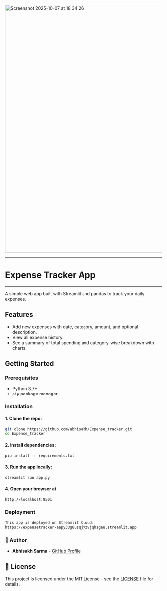 

<img width="732" height="795" alt="Screenshot 2025-10-07 at 18 34 26" src="https://github.com/user-attachments/assets/47409b2f-beab-439b-aa86-d981706c471d" />

--------------------------------------------------------
# Expense Tracker App
--------------------------------------------------------
A simple web app built with Streamlit and pandas to track your daily expenses.

## Features

- Add new expenses with date, category, amount, and optional description.
- View all expense history.
- See a summary of total spending and category-wise breakdown with charts.

## Getting Started

### Prerequisites

- Python 3.7+
- `pip` package manager

### Installation

#### 1. Clone the repo:

```bash
git clone https://github.com/abhisakh/Expense_tracker.git
cd Expense_tracker
```
#### 2. Install dependencies:
```bash
pip install -r requirements.txt
```
#### 3. Run the app locally:
```bash
streamlit run app.py

```
#### 4. Open your browser at 
```bash
http://localhost:8501
```
### Deployment
```bash
This app is deployed on Streamlit Cloud:
https://expensetracker-aapy33g8usqjyzvjqhsgeu.streamlit.app
```
### 👤 Author

- **Abhisakh Sarma** - [GitHub Profile](https://github.com/abhisakh)

## 📄 License
This project is licensed under the MIT License - see the [LICENSE](LICENSE) file for details.
